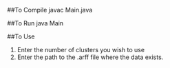 ##To Compile
javac Main.java

##To Run
java Main

##To Use
1. Enter the number of clusters you wish to use
2. Enter the path to the .arff file where the data exists.
